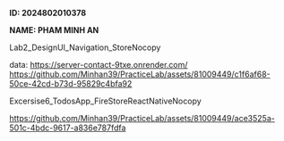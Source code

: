 **ID: 2024802010378**

**NAME: PHAM MINH AN**

Lab2_DesignUI_Navigation_StoreNocopy

data: https://server-contact-9txe.onrender.com/
https://github.com/Minhan39/PracticeLab/assets/81009449/c1f6af68-50ce-42cd-b73d-95829c4bfa92

Excersise6_TodosApp_FireStoreReactNativeNocopy

https://github.com/Minhan39/PracticeLab/assets/81009449/ace3525a-501c-4bdc-9617-a836e787fdfa
